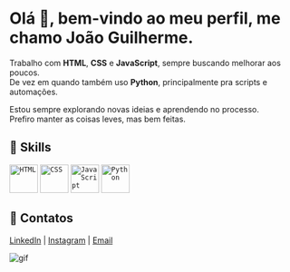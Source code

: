   # Olá 👋, bem-vindo ao meu perfil, me chamo João Guilherme.
  Trabalho com **HTML**, **CSS** e **JavaScript**, sempre buscando melhorar aos poucos.  
  De vez em quando também uso **Python**, principalmente pra scripts e automações.

  Estou sempre explorando novas ideias e aprendendo no processo.  
  Prefiro manter as coisas leves, mas bem feitas.

  ## 🤖 Skills
  <div align="left">
  <code><img width="50" src="https://user-images.githubusercontent.com/25181517/192158954-f88b5814-d510-4564-b285-dff7d6400dad.png" alt="HTML" title="HTML"/></code>
  <code><img width="50" src="https://user-images.githubusercontent.com/25181517/183898674-75a4a1b1-f960-4ea9-abcb-637170a00a75.png" alt="CSS" title="CSS"/></code>
  <code><img width="50" src="https://user-images.githubusercontent.com/25181517/117447155-6a868a00-af3d-11eb-9cfe-245df15c9f3f.png" alt="JavaScript" title="JavaScript"/></code>
  <code><img width="50" src="https://user-images.githubusercontent.com/25181517/183423507-c056a6f9-1ba8-4312-a350-19bcbc5a8697.png" alt="Python" title="Python"/></code>
  </div>

  ## 📱 Contatos
  [LinkedIn](https://www.linkedin.com/in/jguiilty30/)  |
  [Instagram](https://www.instagram.com/guiiltyzxc/)  |
  [Email](mailto:jguii3006@gmail.com)
  
  ![gif](https://media4.giphy.com/media/v1.Y2lkPTc5MGI3NjExam15OTVlYWkwcTF3N2tzOHc5aW15MXR1cWFzbHR5N2NzOGFnaWZxYiZlcD12MV9pbnRlcm5hbF9naWZfYnlfaWQmY3Q9Zw/97e6IX0kayYTK/giphy.gif)



